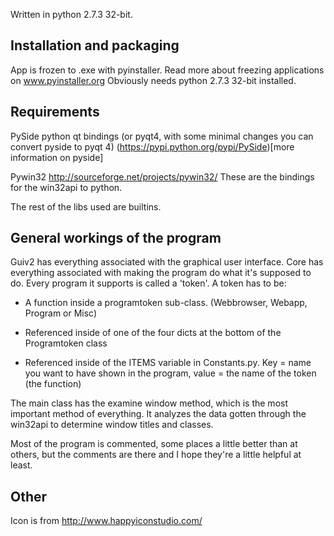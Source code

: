 Written in python 2.7.3 32-bit.

Installation and packaging
--------------------------
App is frozen to .exe with pyinstaller.
Read more about freezing applications on www.pyinstaller.org
Obviously needs python 2.7.3 32-bit installed.

Requirements
------------
PySide python qt bindings (or pyqt4, with some minimal changes you can convert pyside to pyqt 4)
(https://pypi.python.org/pypi/PySide)[more information on pyside]

Pywin32
http://sourceforge.net/projects/pywin32/
These are the bindings for the win32api to python. 

The rest of the libs used are builtins.

General workings of the program
-------------------------------
Guiv2 has everything associated with the graphical user interface.
Core has everything associated with making the program do what it's supposed to do.
Every program it supports is called a 'token'. 
A token has to be:

- A function inside a programtoken sub-class. (Webbrowser, Webapp, Program or Misc)

- Referenced inside of one of the four dicts at the bottom of the Programtoken class

- Referenced inside of the ITEMS variable in Constants.py. Key = name you want to have shown in the program, value = the name of the token (the function)

The main class has the examine window method, which is the most important method of everything. It analyzes the data gotten through the win32api to determine window titles and classes.

Most of the program is commented, some places a little better than at others, but the comments are there and I hope they're a little helpful at least.

Other
-----
Icon is from http://www.happyiconstudio.com/